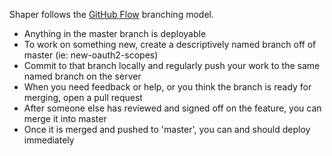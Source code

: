 Shaper follows the [GitHub Flow][1] branching model.

* Anything in the master branch is deployable
* To work on something new, create a descriptively named branch off of master
  (ie: new-oauth2-scopes)
* Commit to that branch locally and regularly push your work to the same named
  branch on the server
* When you need feedback or help, or you think the branch is ready for merging,
  open a pull request
* After someone else has reviewed and signed off on the feature, you can merge
  it into master
* Once it is merged and pushed to 'master', you can and should deploy
  immediately


[1]: http://scottchacon.com/2011/08/31/github-flow.html

